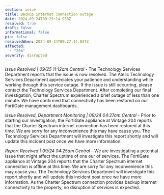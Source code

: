 ```yaml
---
section: issue
title: Backup internet connection outage
date: 2024-09-24T09:25:14.933Z
resolved: true
draft: false
informational: false
pin: false
resolvedWhen: 2024-09-24T09:27:14.937Z
affected:
  - "204"
severity: disrupted
---
```

*Issue Resolved | 09/25 11:12am Central* - The Technology Services Department reports that the issue is now resolved. The Atelic Technology Services Department appreciates your patience and understanding while working through this service outage. If the issue is still occurring, please contact the Technology Services Department. After completing our final investigation, Charter Spectrum experienced a brief outage of less than one minute. We have confirmed that connectivity has been restored on our FortiGate management dashboards.

*Issue Resolved, Department Monitoring | 09/24 04:27am Central* - Prior to starting our investigation, the FortiGate appliance at Vintage 204 reports that the Charter Spectrum internet connection has been restored at this time. We are sorry for any inconvenience this may have cause you. The Technology Services Department will investigate this report shortly and will update this incident post once we have more information.

*Report Received | 09/24 04:25am Central* - We are investigating a potential issue that might affect the uptime of one our of services. The FortiGate appliance at Vintage 204 reports that the Charter Spectrum internet connection is offline at this time. We are sorry for any inconvenience this may cause you. The Technology Services Department will investigate this report shortly and will update this incident post once we have more information. As the Charter Spectrum connection provides backup internet connectivity to the property, no disruption of services is expected.